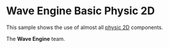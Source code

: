 # Wave Engine Basic Physic 2D

This sample shows the use of almost all [physic 2D](http://doc.waveengine.net/api/WaveEngine.Common.Physics2D.html) components.

The **Wave Engine** team.